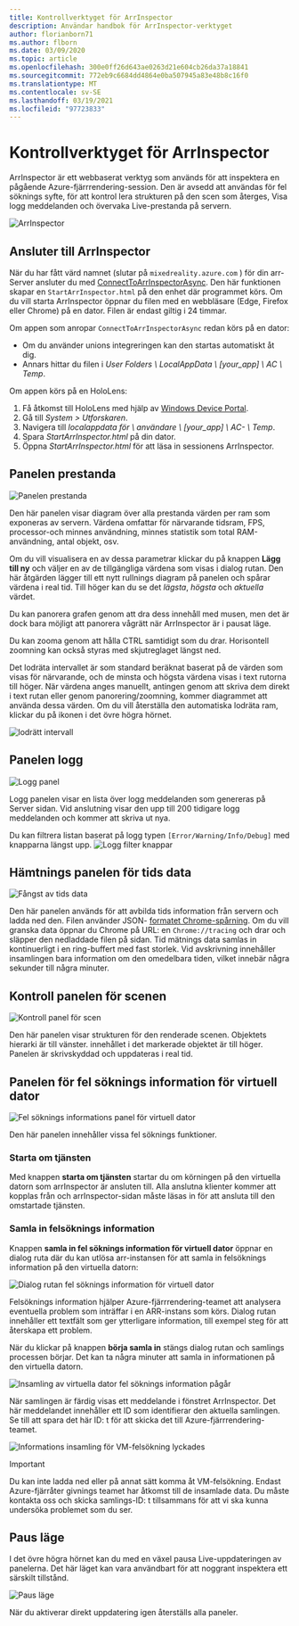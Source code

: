 ```yaml
---
title: Kontrollverktyget för ArrInspector
description: Användar handbok för ArrInspector-verktyget
author: florianborn71
ms.author: flborn
ms.date: 03/09/2020
ms.topic: article
ms.openlocfilehash: 300e0ff26d643ae0263d21e604cb26da37a18841
ms.sourcegitcommit: 772eb9c6684dd4864e0ba507945a83e48b8c16f0
ms.translationtype: MT
ms.contentlocale: sv-SE
ms.lasthandoff: 03/19/2021
ms.locfileid: "97723833"
---
```

# <a name="the-arrinspector-inspection-tool"></a>Kontrollverktyget för ArrInspector

ArrInspector är ett webbaserat verktyg som används för att inspektera en pågående Azure-fjärrrendering-session. Den är avsedd att användas för fel söknings syfte, för att kontrol lera strukturen på den scen som återges, Visa logg meddelanden och övervaka Live-prestanda på servern.

![ArrInspector](./media/arr-inspector.png)

## <a name="connecting-to-the-arrinspector"></a>Ansluter till ArrInspector

När du har fått värd namnet (slutar på `mixedreality.azure.com` ) för din arr-Server ansluter du med [ConnectToArrInspectorAsync](../../how-tos/frontend-apis.md#connect-to-arr-inspector). Den här funktionen skapar en `StartArrInspector.html` på den enhet där programmet körs. Om du vill starta ArrInspector öppnar du filen med en webbläsare (Edge, Firefox eller Chrome) på en dator. Filen är endast giltig i 24 timmar.

Om appen som anropar `ConnectToArrInspectorAsync` redan körs på en dator:

* Om du använder unions integreringen kan den startas automatiskt åt dig.
* Annars hittar du filen i *User Folders \\ LocalAppData \\ [your_app] \\ AC \\ Temp*.

Om appen körs på en HoloLens:

1. Få åtkomst till HoloLens med hjälp av [Windows Device Portal](/windows/mixed-reality/using-the-windows-device-portal).
1. Gå till *System > Utforskaren*.
1. Navigera till *localappdata för \\ användare \\ [your_app] \\ AC- \\ Temp*.
1. Spara *StartArrInspector.html* på din dator.
1. Öppna *StartArrInspector.html* för att läsa in sessionens ArrInspector.

## <a name="the-performance-panel"></a>Panelen prestanda

![Panelen prestanda](./media/performance-panel.png)

Den här panelen visar diagram över alla prestanda värden per ram som exponeras av servern. Värdena omfattar för närvarande tidsram, FPS, processor-och minnes användning, minnes statistik som total RAM-användning, antal objekt, osv.

Om du vill visualisera en av dessa parametrar klickar du på knappen **Lägg till ny** och väljer en av de tillgängliga värdena som visas i dialog rutan. Den här åtgärden lägger till ett nytt rullnings diagram på panelen och spårar värdena i real tid. Till höger kan du se det *lägsta*, *högsta* och *aktuella* värdet.

Du kan panorera grafen genom att dra dess innehåll med musen, men det är dock bara möjligt att panorera vågrätt när ArrInspector är i pausat läge.

Du kan zooma genom att hålla CTRL samtidigt som du drar. Horisontell zoomning kan också styras med skjutreglaget längst ned.

Det lodräta intervallet är som standard beräknat baserat på de värden som visas för närvarande, och de minsta och högsta värdena visas i text rutorna till höger. När värdena anges manuellt, antingen genom att skriva dem direkt i text rutan eller genom panorering/zoomning, kommer diagrammet att använda dessa värden. Om du vill återställa den automatiska lodräta ram, klickar du på ikonen i det övre högra hörnet.

![lodrätt intervall](./media/vertical-range.png)

## <a name="the-log-panel"></a>Panelen logg

![Logg panel](./media/log-panel.png)

Logg panelen visar en lista över logg meddelanden som genereras på Server sidan. Vid anslutning visar den upp till 200 tidigare logg meddelanden och kommer att skriva ut nya.

Du kan filtrera listan baserat på logg typen `[Error/Warning/Info/Debug]` med knapparna längst upp.
![Logg filter knappar](./media/log-filter.png)

## <a name="the-timing-data-capture-panel"></a>Hämtnings panelen för tids data

![Fångst av tids data](./media/timing-data-capture.png)

Den här panelen används för att avbilda tids information från servern och ladda ned den. Filen använder JSON- [formatet Chrome-spårning](https://docs.google.com/document/d/1CvAClvFfyA5R-PhYUmn5OOQtYMH4h6I0nSsKchNAySU/edit). Om du vill granska data öppnar du Chrome på URL: en `Chrome://tracing` och drar och släpper den nedladdade filen på sidan. Tid mätnings data samlas in kontinuerligt i en ring-buffert med fast storlek. Vid avskrivning innehåller insamlingen bara information om den omedelbara tiden, vilket innebär några sekunder till några minuter.

## <a name="the-scene-inspection-panel"></a>Kontroll panelen för scenen

![Kontroll panel för scen](./media/scene-inspection-panel.png)

Den här panelen visar strukturen för den renderade scenen. Objektets hierarki är till vänster. innehållet i det markerade objektet är till höger. Panelen är skrivskyddad och uppdateras i real tid.

## <a name="the-vm-debug-information-panel"></a>Panelen för fel söknings information för virtuell dator

![Fel söknings informations panel för virtuell dator](./media/state-debugger-panel.png)

Den här panelen innehåller vissa fel söknings funktioner.

### <a name="restart-service"></a>Starta om tjänsten

Med knappen **starta om tjänsten** startar du om körningen på den virtuella datorn som arrInspector är ansluten till. Alla anslutna klienter kommer att kopplas från och arrInspector-sidan måste läsas in för att ansluta till den omstartade tjänsten.

### <a name="collect-debug-information"></a>Samla in felsöknings information

Knappen **samla in fel söknings information för virtuell dator** öppnar en dialog ruta där du kan utlösa arr-instansen för att samla in felsöknings information på den virtuella datorn:

![Dialog rutan fel söknings information för virtuell dator](./media/state-debugger-dialog.png)

Felsöknings information hjälper Azure-fjärrrendering-teamet att analysera eventuella problem som inträffar i en ARR-instans som körs. Dialog rutan innehåller ett textfält som ger ytterligare information, till exempel steg för att återskapa ett problem.

När du klickar på knappen **börja samla in** stängs dialog rutan och samlings processen börjar. Det kan ta några minuter att samla in informationen på den virtuella datorn.

![Insamling av virtuella dator fel söknings information pågår](./media/state-debugger-panel-in-progress.png)

När samlingen är färdig visas ett meddelande i fönstret ArrInspector. Det här meddelandet innehåller ett ID som identifierar den aktuella samlingen. Se till att spara det här ID: t för att skicka det till Azure-fjärrrendering-teamet.

![Informations insamling för VM-felsökning lyckades](./media/state-debugger-snackbar-success.png)

> [!IMPORTANT]
> Du kan inte ladda ned eller på annat sätt komma åt VM-felsökning. Endast Azure-fjärråter givnings teamet har åtkomst till de insamlade data. Du måste kontakta oss och skicka samlings-ID: t tillsammans för att vi ska kunna undersöka problemet som du ser.

## <a name="pause-mode"></a>Paus läge

I det övre högra hörnet kan du med en växel pausa Live-uppdateringen av panelerna. Det här läget kan vara användbart för att noggrant inspektera ett särskilt tillstånd.

![Paus läge](./media/pause-mode.png)

När du aktiverar direkt uppdatering igen återställs alla paneler.